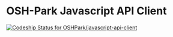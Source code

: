 # OSH-Park Javascript API Client

[ ![Codeship Status for OSHPark/javascript-api-client](https://www.codeship.io/projects/b3a41f20-d247-0131-5c92-7a0d95fe5781/status?branch=master)](https://www.codeship.io/projects/23319)
